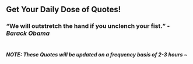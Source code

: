 ## Get Your Daily Dose of Quotes!
### <q>We will outstretch the hand if you unclench your fist.</q> -<em>Barack Obama</em> <br><br>
##### NOTE: These Quotes will be updated on a frequency basis of 2-3 hours ~
